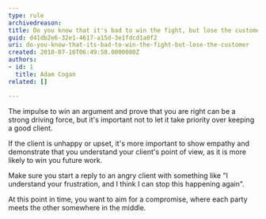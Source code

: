 ```yaml
---
type: rule
archivedreason: 
title: Do you know that it's bad to win the fight, but lose the customer?
guid: d41db2e6-32e1-4617-a15d-3e1fdcd1a0f2
uri: do-you-know-that-its-bad-to-win-the-fight-but-lose-the-customer
created: 2010-07-16T06:49:58.0000000Z
authors:
- id: 1
  title: Adam Cogan
related: []

---
```


The impulse to win an argument and prove that you are right can be a strong driving force, but it's important not to let it take priority over keeping a good client. 

<!--endintro-->

If the client is unhappy or upset, it's more important to show empathy and demonstrate that you understand your client's point of view, as it is more likely to win you future work.

Make sure you start a reply to an angry client with something like "I understand your frustration, and I think I can stop this happening again".

At this point in time, you want to aim for a compromise, where each party meets the other somewhere in the middle.
